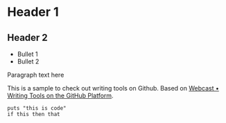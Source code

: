 # Header 1

## Header 2

* Bullet 1
* Bullet 2

Paragraph text here

This is a sample to check out writing tools on Github. Based on [Webcast • Writing Tools on the GitHub Platform](https://www.youtube.com/watch?v=p8yKoPaDqiA).

```
puts "this is code"
if this then that
```
